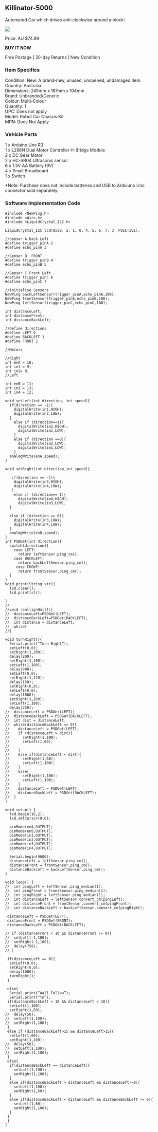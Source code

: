 ## Killinator-5000

Automated Car which drives anti-clockwise around a block!

<img src = "https://frankta13.github.io/Team-Asians-Jye/images/robot3final.png">

Price: AU $74.99

**BUY IT NOW**

Free Postage | 30-day Returns | New Condition




### Item Specifics
Condition:  New: A brand-new, unused, unopened, undamaged item.  
Country:    Australia  
Dimensions: 245mm x 167mm x 104mm  
Brand: Unbranded/Generic  
Colour: Multi-Colour  
Quantity: 1  
UPC: Does not apply  
Model: Robot Car Chassis Kit  
MPN: Does Not Apply  

### Vehicle Parts
1 x Arduino Uno R3  
1 x L298N Dual Motor Controller H-Bridge Module  
2 x DC Gear Motor  
2 x HC-SR04 Ultrasonic sensor  
6 x 1.5V AA Battery (9V)  
4 x Small Breadboard  
1 x Switch  

*Note: Purchase does not include batteries and USB to Arduiuno Uno connector sold separately.


### Software Implementation Code

```
#include <NewPing.h>
#include <Wire.h>
#include <LiquidCrystal_I2C.h>

LiquidCrystal_I2C lcd(0x38, 2, 1, 0, 4, 5, 6, 7, 3, POSITIVE); 

//Sensor A Back Left
#define trigger_pinA 2
#define echo_pinA 3

//Sensor B  FRONT
#define trigger_pinB 4
#define echo_pinB 5

//Sensor C Front Left
#define trigger_pinC 6
#define echo_pinC 7

//Initialise Sensors
NewPing backLeftSensor(trigger_pinA,echo_pinA,100);
NewPing frontSensor(trigger_pinB,echo_pinB,100);
NewPing leftSensor(trigger_pinC,echo_pinC,100);

int distanceLeft;
int distanceFront;
int distanceBackLeft;

//Define directions
#define LEFT 0
#define BACKLEFT 1
#define FRONT 2

//Motors

//Right
int enA = 10;
int in1 = 9;
int in2= 8;
//Left

int enB = 11;
int in3 = 13;
int in4 = 12;

void setLeft(int direction, int speed){
  if(direction == -1){
    digitalWrite(in1,HIGH);
    digitalWrite(in2,LOW);
  }
    else if (direction==1){
      digitalWrite(in2,HIGH);
      digitalWrite(in1,LOW);
    }
    else if (direction ==0){
      digitalWrite(in2,LOW);
      digitalWrite(in1,LOW);
    }
  analogWrite(enA,speed);
}

void setRight(int direction,int speed){
  
   if(direction == -1){
    digitalWrite(in3,HIGH);
    digitalWrite(in4,LOW);
   }
    else if (direction== 1){
      digitalWrite(in4,HIGH);
      digitalWrite(in3,LOW);
  }
  
  else if (direction == 0){
    digitalWrite(in3,LOW);
    digitalWrite(in4,LOW);
  }
  analogWrite(enB,speed);
}
int PSDGet(int direction){
  switch(direction){
    case LEFT:
      return leftSensor.ping_cm();
    case BACKLEFT:
      return backLeftSensor.ping_cm();
     case FRONT:
      return frontSensor.ping_cm();
  }
}
void print(String str){
  lcd.clear();
  lcd.print(str);
  
}
//
//void reallignWall(){
//  distanceLeft=PSDGet(LEFT);
//  distanceBackLeft=PSDGet(BACKLEFT);
//  int distance = distanceLeft;
//  while(
//}

void turnRight(){
  Serial.print(“Turn Right”);
  setLeft(0,0);
  setRight(1,200);
  delay(200);
  setRight(1,100);
  setLeft(1,100);
  delay(900);
  setLeft(0,0);
  setRight(1,120);
  delay(150);
  setRight(0,0);
  setLeft(0,0);
  delay(1000);
  setRight(1,100);
  setLeft(1,100);
  delay(250);
//  distanceLeft = PSDGet(LEFT);
//  distanceBackLeft = PSDGet(BACKLEFT);
//  int dist = distanceLeft;
//  while(distanceBackLeft == 0){
//    distanceLeft = PSDGet(LEFT);
//    if (distanceLeft > dist){
//      setRight(1,100);
//      setLeft(1,60);
//      
//    }
//    else if(distanceLeft < dist){
//      setRight(1,60);
//      setLeft(1,100);
//    }
//    else{
//      setRight(1,100);
//      setLeft(1,100);
//    }
//    distanceLeft = PSDGet(LEFT);
//    distanceBackLeft = PSDGet(BACKLEFT);
//  }
}

void setup() {
  lcd.begin(16,2);
  lcd.setCursor(0,0);
  
  pinMode(enA,OUTPUT);
  pinMode(enB,OUTPUT);
  pinMode(in1,OUTPUT);
  pinMode(in2,OUTPUT);
  pinMode(in3,OUTPUT);
  pinMode(in4,OUTPUT);
  
  Serial.begin(9600);
  distanceLeft = leftSensor.ping_cm();
  distanceFront = frontSensor.ping_cm();
  distanceBackLeft = backLeftSensor.ping_cm();
}

void loop() {
//  int pingLeft = leftSensor.ping_median(1);
//  int pingFront = frontSensor.ping_median(1);
//  int pingRight = leftSensor.ping_median(1);
//  int distanceLeft = leftSensor.convert_cm(pingLeft);
//  int distanceFront = frontSensor.convert_cm(pingFront);
//  int distanceBackLeft = backLeftSensor.convert_cm(pingRight);
 
 distanceLeft = PSDGet(LEFT);
 distanceFront = PSDGet(FRONT);
 distanceBackLeft = PSDGet(BACKLEFT);
 
// if (distanceFront < 10 && distanceFront != 0){
//  setLeft(-1,100);
//  setRight(-1,100);
//  delay(750);
// }
 
 if(distanceLeft == 0){
  setLeft(0,0);
  setRight(0,0);
  delay(1000);
  turnRight();
 }
 
 else{
  Serial.print(“Wall Follow”);
  Serial.print(“\n”);
 if(distanceBackLeft < 10 && distanceLeft < 10){
  setLeft(1,100);
  setRight(1,60);
//  delay(50);
//  setLeft(1,100);
//  setRight(1,100);
 }
 else if (distanceBackLeft>15 && distanceLeft>15){
  setLeft(1,60);
  setRight(1,100);
//  delay(50);
//  setLeft(1,100);
//  setRight(1,100);
 }
 else{
  if(distanceBackLeft == distanceLeft){
    setLeft(1,100);
    setRight(1,100);
  }
  else if(distanceBackLeft > distanceLeft && distanceLeft!=0){
    setLeft(1,100);
    setRight(1,60);
  }
  else if(distanceBackLeft < distanceLeft && distanceBackLeft != 0){
    setLeft(1,60);
    setRight(1,100);
  }
 }
 }
}

```



